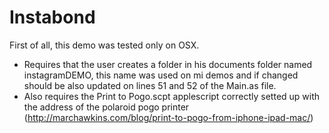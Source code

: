 Instabond
=========

First of all, this demo was tested only on OSX.

- Requires that the user creates a folder in his documents folder named instagramDEMO, this name was used on mi demos and if
changed should be also updated on lines 51 and 52 of the Main.as file.
- Also requires the Print to Pogo.scpt applescript correctly setted up with the address of the polaroid pogo printer (http://marchawkins.com/blog/print-to-pogo-from-iphone-ipad-mac/)
